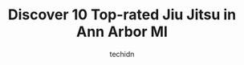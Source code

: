 ---
layout: ampstory
image: https://i0.wp.com/www.depkes.org/wp-content/uploads/2023/06/jiu-jitsu-0-in-ann-arbor-mi-1685839153.jpeg?resize=640,853
author: techidn
featured: false
description: Discover the impressive array of Jiu Jitsu options in Ann Arbor MI, where you can find 10 of the largest Jiu Jitsu establishments in the area. From renowned classics to hidden gems, Ann Arbo
title: Discover 10 Top-rated Jiu Jitsu in Ann Arbor MI
cover:
   title: Discover 10 Top-rated Jiu Jitsu in Ann Arbor MI
   subtitle: Rickpate
   background: https://www.depkes.org/wp-content/uploads/2023/06/jiu-jitsu-0-in-ann-arbor-mi-1685839153.jpeg

pages: 
 - layout: thirds
   top: <h1>#1 Final Round Mixed Martial Arts and Fitness</h1>
   bottom: "<p>I trained at final round for a year and a half while living in Ann Arbor, and it was easily the best gym I have ever gone to.The head instructor was a professional Muay T</p>"
   background: https://www.depkes.org/wp-content/uploads/2023/06/jiu-jitsu-1-in-ann-arbor-mi-1685839154.jpeg
   backgroundblur: true
 - layout: thirds
   top: <h1>#2 Japanese Martial Arts Center</h1>
   bottom: "<p>Fantastic dojo in Ann Arbor teaching martial arts since over 2 decades with instructors with solid experience and a passion to teach.</p>"
   background: https://www.depkes.org/wp-content/uploads/2023/06/jiu-jitsu-2-in-ann-arbor-mi-1685839154.jpeg
   cta:
      link: https://www.depkes.org/blog/discover-10-top-rated-jiu-jitsu-in-ann-arbor-mi/
      text: Discover 10 Top-rated Jiu Jitsu in Ann Arbor MI
 - layout: thirds
   top: <h1>#3 Ann Arbor Mixed Martial Arts</h1>
   bottom: "<p>6159 Jackson Rd, Ann Arbor, MI 48103, United States</p>"
   background: https://www.depkes.org/wp-content/uploads/2023/06/jiu-jitsu-3-in-ann-arbor-mi-1685839155.jpeg
   cta:
      link: https://www.depkes.org/blog/discover-10-top-rated-jiu-jitsu-in-ann-arbor-mi/
      text: Discover 10 Top-rated Jiu Jitsu in Ann Arbor MI
 - layout: thirds
   top: <h1>#4 Keith Hafners Karate</h1>
   bottom: "<p>Woolworth Building, 214 S Main St Suite 101, Ann Arbor, MI 48104, United States</p>"
   background: https://images.unsplash.com/photo-1608411404720-c8f0417bcdba?ixlib=rb-4.0.3&ixid=MnwxMjA3fDB8MHxwaG90by1wYWdlfHx8fGVufDB8fHx8&auto=format&fit=crop&w=640&h=853&q=80
   cta:
      link: https://www.depkes.org/blog/discover-10-top-rated-jiu-jitsu-in-ann-arbor-mi/
      text: Discover 10 Top-rated Jiu Jitsu in Ann Arbor MI
 - layout: thirds
   top: <h1>#5 Close Quarters Combat Academy</h1>
   bottom: "<p>3907 Varsity Dr, Ann Arbor, MI 48108, United States</p>"
   background: https://images.unsplash.com/photo-1549241520-425e3dfc01cb?ixlib=rb-4.0.3&ixid=MnwxMjA3fDB8MHxwaG90by1wYWdlfHx8fGVufDB8fHx8&auto=format&fit=crop&w=640&h=853&q=80
   cta:
      link: https://www.depkes.org/blog/discover-10-top-rated-jiu-jitsu-in-ann-arbor-mi/
      text: Discover 10 Top-rated Jiu Jitsu in Ann Arbor MI
 - layout: thirds
   top: <h1>#6 Quest Martial Arts</h1>
   bottom: "<p>540 Avis Dr Suite N, Ann Arbor, MI 48108, United States</p>"
   background: https://images.unsplash.com/photo-1534312527009-56c7016453e6?ixlib=rb-4.0.3&ixid=MnwxMjA3fDB8MHxwaG90by1wYWdlfHx8fGVufDB8fHx8&auto=format&fit=crop&w=640&h=853&q=80
   cta:
      link: https://www.depkes.org/blog/discover-10-top-rated-jiu-jitsu-in-ann-arbor-mi/
      text: Discover 10 Top-rated Jiu Jitsu in Ann Arbor MI
 - layout: thirds
   top: <h1>#7 Kils Martial Arts</h1>
   bottom: "<p>3110 Packard St, Ann Arbor, MI 48108, United States</p>"
   background: https://images.unsplash.com/photo-1489694553447-4c9339da310d?ixlib=rb-4.0.3&ixid=MnwxMjA3fDB8MHxwaG90by1wYWdlfHx8fGVufDB8fHx8&auto=format&fit=crop&w=640&h=853&q=80
   cta:
      link: https://www.depkes.org/blog/discover-10-top-rated-jiu-jitsu-in-ann-arbor-mi/
      text: Discover 10 Top-rated Jiu Jitsu in Ann Arbor MI
 - layout: thirds
   middle: Continue reading...
   background: https://images.unsplash.com/photo-1489648022186-8f49310909a0?ixlib=rb-4.0.3&ixid=MnwxMjA3fDB8MHxwaG90by1wYWdlfHx8fGVufDB8fHx8&auto=format&fit=crop&w=640&h=853&q=80
   cta:
      link: https://www.depkes.org/blog/discover-10-top-rated-jiu-jitsu-in-ann-arbor-mi/
      text: Discover 10 Top-rated Jiu Jitsu in Ann Arbor MI
      
---